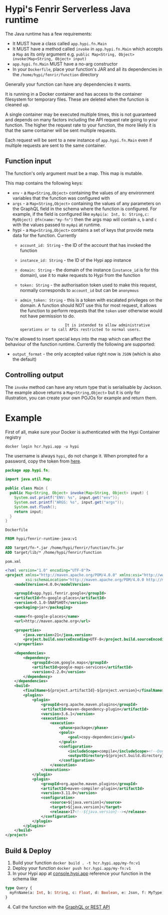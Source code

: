 # Hypi's Fenrir Serverless Java runtime

The Java runtime has a few requirements:

* It MUST have a class called `app.hypi.fn.Main`
* It MUST have a method called `invoke` in `app.hypi.fn.Main` which accepts a `Map` as its only argument e.g. `public Map<String, Object> invoke(Map<String, Object> input)`
* `app.hypi.fn.Main` MUST have a no-arg constructor
* In your `Dockerfile`, place your function's JAR and all its dependencies in the `/home/hypi/fenrir/function` directory

Generally your function can have any dependencies it wants.

It is running in a Docker container and has access to the container filesystem for temporary files.
These are deleted when the function is cleaned up. 

A single container may be executed multiple times, this is not guaranteed and depends on many factors including the API request rate going to your function.
The higher the request rate to your function, the more likely it is that the same container will be sent multiple requests.

Each request will be sent to a new instance of `app.hypi.fn.Main` even if multiple requests are sent to the same container.

## Function input

The function's only argument must be a map. This map is mutable.

This map contains the following keys:

* `env` - a `Map<String,Object>` containing the values of any environment variables that the function was configured with 
* `args` - a `Map<String,Object>` containing the values of any parameters on the GraphQL field in the schema where the function is configured.
            For example, if the field is configured like `myApi(a: Int, b: String,c: MyObject) @fn(name:"my-fn")` then the args map will contain `a`, `b` and `c` with the values passed to `myApi` at runtime.
* hypi - a `Map<String,Object>` contains a set of keys that provide meta data for the function. Currently
  * `account_id: String` - the ID of the account that has invoked the function
  * `instance_id: String` - the ID of the Hypi app instance
  * `domain: String` - the domain of the instance (`instance_id` is for this domain), use it to make requests to Hypi from the function
  * `token: String` - the authorisation token used to make this request, normally corresponds to `account_id` but can be `anonymous`
  * `admin_token: String` - this is a token with escalated privileges on the domain. 
                            A function should NOT use this for most request, it allows the function to perform requests that the `token` user otherwise would not have permission to do.

                            It is intended to allow administrative operations or to call APIs restricted to normal users.

You're allowed to insert special keys into the map which can affect the behaviour of the function runtime.
Currently the following are supported:

* `output_format` - the only accepted value right now is `JSON` (which is also the default)

## Controlling output

The `invoke` method can have any return type that is serialisable by Jackson.
The example above returns a `Map<String,Object>` but it is only for illustration, you can create your own POJOs for example and return them.

# Example

First of all, make sure your Docker is authenticated with the Hypi Container registry
```shell
docker login hcr.hypi.app -u hypi
```

The username is always `hypi`, do not change it. When prompted for a password, copy the token from [here](https://console.hypi.app/developer-hub).


```java
package app.hypi.fn;

import java.util.Map;

public class Main {
  public Map<String, Object> invoke(Map<String, Object> input) {
    System.out.printf("ENV: %s", input.get("env"));
    System.out.printf("ARGS: %s", input.get("args"));
    System.out.flush();
    return input;
  }
}
```

`Dockerfile`

```dockerfile
FROM hypi/fenrir-runtime-java:v1

ADD target/fn-*.jar /home/hypi/fenrir/function/fn.jar
ADD target/lib/* /home/hypi/fenrir/function

```

`pom.xml`

```xml
<?xml version="1.0" encoding="UTF-8"?>
<project xmlns="http://maven.apache.org/POM/4.0.0" xmlns:xsi="http://www.w3.org/2001/XMLSchema-instance"
         xsi:schemaLocation="http://maven.apache.org/POM/4.0.0 http://maven.apache.org/xsd/maven-4.0.0.xsd">
    <modelVersion>4.0.0</modelVersion>

    <groupId>app.hypi.fenrir.google</groupId>
    <artifactId>fn-google-places</artifactId>
    <version>0.1.0-SNAPSHOT</version>
    <packaging>jar</packaging>

    <name>fn-google-places</name>
    <url>http://maven.apache.org</url>

    <properties>
        <java.version>21</java.version>
        <project.build.sourceEncoding>UTF-8</project.build.sourceEncoding>
    </properties>

    <dependencies>
        <dependency>
            <groupId>com.google.maps</groupId>
            <artifactId>google-maps-services</artifactId>
            <version>2.2.0</version>
        </dependency>
    </dependencies>
    <build>
        <finalName>${project.artifactId}-${project.version}</finalName>
        <plugins>
            <plugin>
                <groupId>org.apache.maven.plugins</groupId>
                <artifactId>maven-dependency-plugin</artifactId>
                <version>3.6.1</version>
                <executions>
                    <execution>
                        <phase>package</phase>
                        <goals>
                            <goal>copy-dependencies</goal>
                        </goals>
                        <configuration>
                            <includeScope>compile</includeScope><!--Don't include test dependencies-->
                            <outputDirectory>${project.build.directory}/lib</outputDirectory>
                        </configuration>
                    </execution>
                </executions>
            </plugin>
            <plugin>
                <groupId>org.apache.maven.plugins</groupId>
                <artifactId>maven-compiler-plugin</artifactId>
                <version>3.11.0</version>
                <configuration>
                    <source>${java.version}</source>
                    <target>${java.version}</target>
                    <release>17<!--${java.version}--></release>
                </configuration>
            </plugin>
        </plugins>
    </build>
</project>
```

## Build & Deploy

1. Build your function `docker build . -t hcr.hypi.app/my-fn:v1`
2. Deploy your function `docker push hcr.hypi.app/my-fn:v1`
3. In your Hypi app at [console.hypi.app](https://console.hypi.app) reference your function in the schema like 
```graphql
type Query {
  myFnName(a: Int, b: String, c: Float, d: Boolean, e: Json, f: MyType): Json @fn(name:"google-places", version: "v1.1", env: ["abc"]) 
}
```
4. Call the function with the [GraphQL or REST API](https://docs.hypi.app/docs/lowcode/apisetup)
